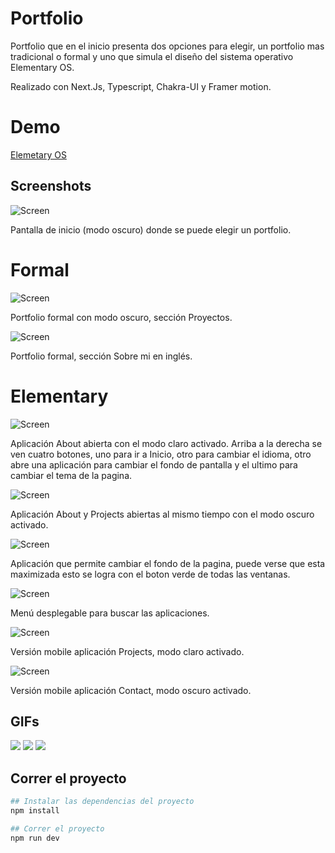 # Portfolio

Portfolio que en el inicio presenta dos opciones para elegir, un portfolio mas tradicional o formal y uno que simula el diseño del sistema operativo Elementary OS. 

Realizado con Next.Js, Typescript, Chakra-UI y Framer motion.

# Demo
[Elemetary OS](https://luciasepulveda.vercel.app/)

## Screenshots

![Screen](https://github.com/LuciaSepulveda/ElementaryOs-Clone/blob/main/public/Screen7.png "Pantalla de inicio. Modo oscuro activado")

Pantalla de inicio (modo oscuro) donde se puede elegir un portfolio.

# Formal

![Screen](https://github.com/LuciaSepulveda/ElementaryOs-Clone/blob/main/public/Screen8.png "Portfolio formal, sección Proyectos")

Portfolio formal con modo oscuro, sección Proyectos.

![Screen](https://github.com/LuciaSepulveda/ElementaryOs-Clone/blob/main/public/Screen9.png "Portfolio formal, sección Sobre mi en inglés")

Portfolio formal, sección Sobre mi en inglés.

# Elementary

![Screen](https://github.com/LuciaSepulveda/ElementaryOs-Clone/blob/main/public/Screen1.png "Aplicación About abierta con el modo claro activado")

Aplicación About abierta con el modo claro activado. Arriba a la derecha se ven cuatro botones, uno para ir a Inicio, otro para cambiar el idioma, otro abre una aplicación para cambiar el fondo de pantalla y el ultimo para cambiar el tema de la pagina.

![Screen](https://github.com/LuciaSepulveda/ElementaryOs-Clone/blob/main/public/Screen2.png "Aplicación About y Projects abiertas al mismo tiempo con el modo oscuro activado")

Aplicación About y Projects abiertas al mismo tiempo con el modo oscuro activado.

![Screen](https://github.com/LuciaSepulveda/ElementaryOs-Clone/blob/main/public/Screen3.png "Aplicación que permite cambiar el fondo de la pagina")

Aplicación que permite cambiar el fondo de la pagina, puede verse que esta maximizada esto se logra con el boton verde de todas las ventanas.

![Screen](https://github.com/LuciaSepulveda/ElementaryOs-Clone/blob/main/public/Screen4.png "Menú desplegable para buscar las aplicaciones.")

Menú desplegable para buscar las aplicaciones.

![Screen](https://github.com/LuciaSepulveda/ElementaryOs-Clone/blob/main/public/Screen5.png "Versión mobile aplicación Projects, modo claro activado.")

Versión mobile aplicación Projects, modo claro activado.

![Screen](https://github.com/LuciaSepulveda/ElementaryOs-Clone/blob/main/public/Screen6.png "Versióon mobile aplicación Contact, modo oscuro activado.")

Versión mobile aplicación Contact, modo oscuro activado.

## GIFs

<img src="https://media.giphy.com/media/w7vMAfRefgRqCal6PE/giphy.gif" />

<img src="https://media.giphy.com/media/kU0fVfR7T5ieEOvppg/giphy.gif" />

<img src="https://media.giphy.com/media/4nNPd4FWAC7Ol4VeqQ/giphy.gif" />

## Correr el proyecto

```bash
## Instalar las dependencias del proyecto
npm install

## Correr el proyecto
npm run dev
```
